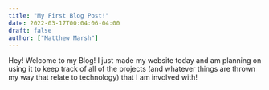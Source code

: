 ```yaml
---
title: "My First Blog Post!"
date: 2022-03-17T00:04:06-04:00
draft: false
author: ["Matthew Marsh"]
---
```


Hey! Welcome to my Blog! I just made my website today and am planning on using it to keep track of all of the projects (and whatever things are thrown my way that relate to technology) that I am involved with!